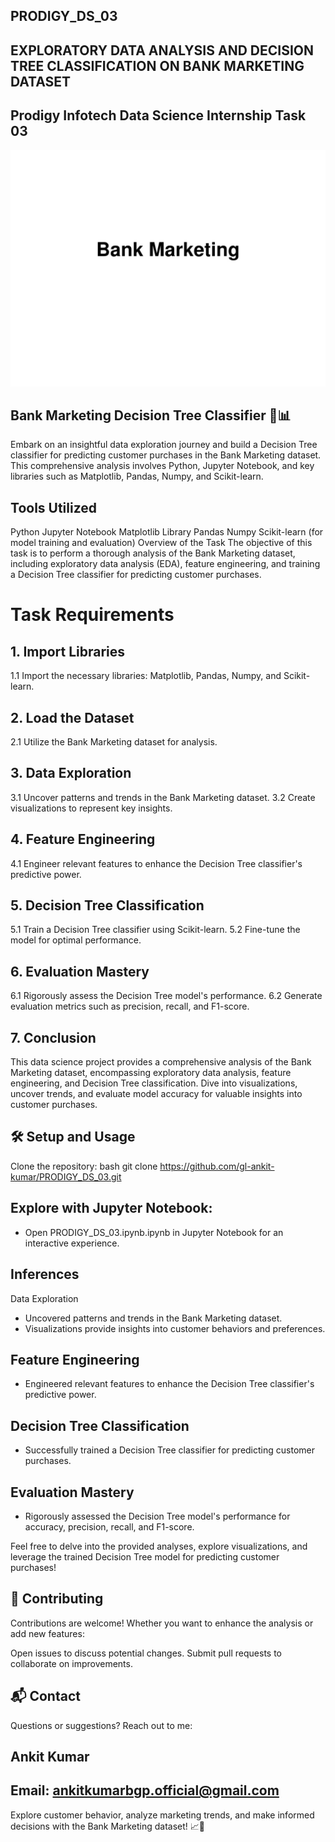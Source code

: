 ## PRODIGY_DS_03
## EXPLORATORY DATA ANALYSIS AND DECISION TREE CLASSIFICATION ON BANK MARKETING DATASET

## Prodigy Infotech Data Science Internship Task 03

<div align="center">
 <img src="https://github.com/gl-ankit-kumar/PRODIGY_DS_03/blob/main/bank-marketing.png" alt="Bank Marketing Logo">
</div>

## Bank Marketing Decision Tree Classifier 🏦📊
Embark on an insightful data exploration journey and build a Decision Tree classifier for predicting customer purchases in the Bank Marketing dataset. This comprehensive analysis involves Python, Jupyter Notebook, and key libraries such as Matplotlib, Pandas, Numpy, and Scikit-learn.

## Tools Utilized
Python
Jupyter Notebook
Matplotlib Library
Pandas
Numpy
Scikit-learn (for model training and evaluation)
Overview of the Task
The objective of this task is to perform a thorough analysis of the Bank Marketing dataset, including exploratory data analysis (EDA), feature engineering, and training a Decision Tree classifier for predicting customer purchases.

# Task Requirements
## 1. Import Libraries
1.1 Import the necessary libraries: Matplotlib, Pandas, Numpy, and Scikit-learn.

## 2. Load the Dataset
2.1 Utilize the Bank Marketing dataset for analysis.

## 3. Data Exploration
3.1 Uncover patterns and trends in the Bank Marketing dataset.
3.2 Create visualizations to represent key insights.

## 4. Feature Engineering
4.1 Engineer relevant features to enhance the Decision Tree classifier's predictive power.

## 5. Decision Tree Classification
5.1 Train a Decision Tree classifier using Scikit-learn.
5.2 Fine-tune the model for optimal performance.

## 6. Evaluation Mastery
6.1 Rigorously assess the Decision Tree model's performance.
6.2 Generate evaluation metrics such as precision, recall, and F1-score.

## 7. Conclusion
This data science project provides a comprehensive analysis of the Bank Marketing dataset, encompassing exploratory data analysis, feature engineering, and Decision Tree classification. Dive into visualizations, uncover trends, and evaluate model accuracy for valuable insights into customer purchases.

## 🛠️ Setup and Usage
Clone the repository:
  bash   git clone https://github.com/gl-ankit-kumar/PRODIGY_DS_03.git   

## Explore with Jupyter Notebook:
  - Open PRODIGY_DS_03.ipynb.ipynb in Jupyter Notebook for an interactive experience.

## Inferences
Data Exploration
 - Uncovered patterns and trends in the Bank Marketing dataset.
 - Visualizations provide insights into customer behaviors and preferences.

## Feature Engineering
 - Engineered relevant features to enhance the Decision Tree classifier's predictive power.

## Decision Tree Classification
 - Successfully trained a Decision Tree classifier for predicting customer purchases.

## Evaluation Mastery
 - Rigorously assessed the Decision Tree model's performance for accuracy, precision, recall, and F1-score.

Feel free to delve into the provided analyses, explore visualizations, and leverage the trained Decision Tree model for predicting customer purchases!

## 🤝 Contributing
Contributions are welcome! Whether you want to enhance the analysis or add new features:

Open issues to discuss potential changes.
Submit pull requests to collaborate on improvements.

## 📬 Contact
Questions or suggestions? Reach out to me:

## Ankit Kumar
## Email: ankitkumarbgp.official@gmail.com

Explore customer behavior, analyze marketing trends, and make informed decisions with the Bank Marketing dataset! 📈💼
